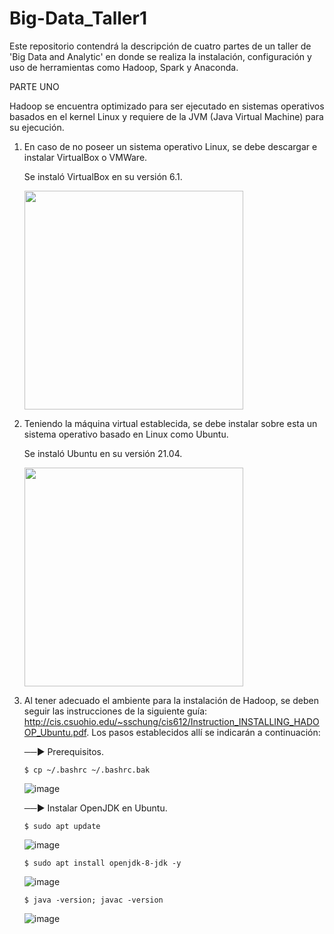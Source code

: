 # Big-Data_Taller1
Este repositorio contendrá la descripción de cuatro partes de un taller de 'Big Data and Analytic' en donde se realiza la instalación, configuración y uso de herramientas como Hadoop, Spark y Anaconda.


PARTE UNO

Hadoop se encuentra optimizado para ser ejecutado en sistemas operativos basados en el kernel Linux y requiere de la JVM (Java Virtual Machine) para su ejecución.

1. En caso de no poseer un sistema operativo Linux, se debe descargar e instalar VirtualBox o VMWare.

   Se instaló VirtualBox en su versión 6.1.

   <img src="https://user-images.githubusercontent.com/90856580/133651737-0df391a8-f5f1-4d02-9d48-2b2c51639fe3.png" width="350px" hight="100px"> 

2. Teniendo la máquina virtual establecida, se debe instalar sobre esta un sistema operativo basado en Linux como Ubuntu.

   Se instaló Ubuntu en su versión 21.04.
  
   <img src="https://user-images.githubusercontent.com/90856580/133654221-aa7125b4-4e56-4893-8d09-7003dc5c9004.png" width="350px" hight="100px"> 

3. Al tener adecuado el ambiente para la instalación de Hadoop, se deben seguir las instrucciones de la siguiente guía: http://cis.csuohio.edu/~sschung/cis612/Instruction_INSTALLING_HADOOP_Ubuntu.pdf. 
   Los pasos establecidos allí se indicarán a continuación: 
   
   ──► Prerequisitos.
   ```
   $ cp ~/.bashrc ~/.bashrc.bak    
   ```
      ![image](https://user-images.githubusercontent.com/90856580/133661619-692c7b24-20e8-423c-9fcb-0e483a1830ea.png)
      
   ──► Instalar OpenJDK en Ubuntu.
   ```
   $ sudo apt update 
   ```
   ![image](https://user-images.githubusercontent.com/90856580/133662178-63bd359b-c122-4c6b-a763-904f6b95fede.png)

   ```
   $ sudo apt install openjdk-8-jdk -y 
   ```
   ![image](https://user-images.githubusercontent.com/90856580/133662382-6368e9e3-7b66-445c-a5ff-b83f39c4ce06.png)

   ```
   $ java -version; javac -version
   ```
   ![image](https://user-images.githubusercontent.com/90856580/133662427-58a16aaa-25de-488f-a1cf-2167bc868bef.png)



